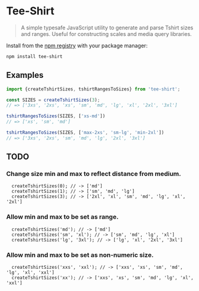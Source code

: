 # Tee-Shirt

> A simple typesafe JavaScript utility to generate and parse Tshirt sizes and ranges. Useful for constructing scales and media query libraries.

Install from the [npm registry](https://www.npmjs.com/) with your package manager:
```bash
npm install tee-shirt
```

## Examples
```typescript
import {createTshirtSizes, tshirtRangesToSizes} from 'tee-shirt';

const SIZES = createTshirtSizes(3);
// => ['3xs', '2xs', 'xs', 'sm', 'md', 'lg', 'xl', '2xl', '3xl']

tshirtRangesToSizes(SIZES, ['xs-md'])
// => ['xs', 'sm', 'md']

tshirtRangesToSizes(SIZES, ['max-2xs', 'sm-lg', 'min-2xl'])
// => ['3xs', '2xs', 'sm', 'md', 'lg', '2xl', '3xl']
```

## TODO
### Change size min and max to reflect distance from medium.
```typescript:
  createTshirtSizes(0); // -> ['md']
  createTshirtSizes(1); // -> ['sm', 'md', 'lg']
  createTshirtSizes(3); // -> ['2xl', 'xl', 'sm', 'md', 'lg', 'xl', '2xl']
```

### Allow min and max to be set as range.
```typescript:
  createTshirtSizes('md'); // -> ['md']
  createTshirtSizes('sm', 'xl'); // -> ['sm', 'md', 'lg', 'xl']
  createTshirtSizes('lg', '3xl'); // -> ['lg', 'xl', '2xl', '3xl']
```

### Allow min and max to be set as non-numeric size.
```typescript:
  createTshirtSizes('xxs', 'xxl'); // -> ['xxs', 'xs', 'sm', 'md', 'lg', 'xl', 'xxl']
  createTshirtSizes('xx'); // -> ['xxs', 'xs', 'sm', 'md', 'lg', 'xl', 'xxl']
```
